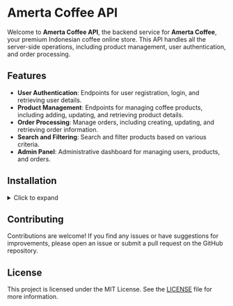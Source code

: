 # Amerta Coffee API

Welcome to **Amerta Coffee API**, the backend service for **Amerta Coffee**, your premium Indonesian coffee online store. This API handles all the server-side operations, including product management, user authentication, and order processing.

## Features

- **User Authentication**: Endpoints for user registration, login, and retrieving user details.
- **Product Management**: Endpoints for managing coffee products, including adding, updating, and retrieving product details.
- **Order Processing**: Manage orders, including creating, updating, and retrieving order information.
- **Search and Filtering**: Search and filter products based on various criteria.
- **Admin Panel**: Administrative dashboard for managing users, products, and orders.

## Installation

<details>
  <summary>Click to expand</summary>
1. Clone the repository and install the required dependencies:

```bash
git clone https://github.com/zckyachmd/amerta-coffee-api.git
cd amerta-coffee-api
bun install
```

2. Create a `.env` file in the root directory and add the following environment variables:

```bash
DATABASE_URL=postgresql://user:password@localhost:5432/amerta-coffee
JWT_SECRET=your_jwt_secret
SALT_ROUNDS=10 # Adjust this value to your desired security level
```

3. Run the migrations:

```bash
bunx prisma migrate dev
```

4. Start the server:

```bash
bun run dev
```

5. Open your browser and navigate to `http://localhost:3000/ui` to access the API documentation.
</details>

## Contributing

Contributions are welcome! If you find any issues or have suggestions for improvements, please open an issue or submit a pull request on the GitHub repository.

## License

This project is licensed under the MIT License. See the [LICENSE](LICENSE.md) file for more information.
